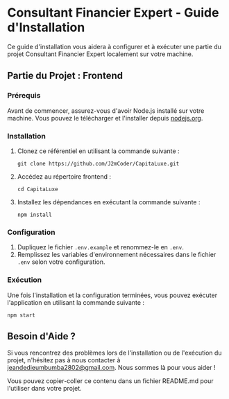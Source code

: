 # Consultant Financier Expert - Guide d'Installation

Ce guide d'installation vous aidera à configurer et à exécuter une partie du projet Consultant Financier Expert localement sur votre machine.

## Partie du Projet : Frontend

### Prérequis

Avant de commencer, assurez-vous d'avoir Node.js installé sur votre machine. Vous pouvez le télécharger et l'installer depuis [nodejs.org](https://nodejs.org/).

### Installation

1. Clonez ce référentiel en utilisant la commande suivante :

   ```
   git clone https://github.com/J2mCoder/CapitaLuxe.git
   ```

2. Accédez au répertoire frontend :

   ```
   cd CapitaLuxe
   ```

3. Installez les dépendances en exécutant la commande suivante :

   ```
   npm install
   ```

### Configuration

1. Dupliquez le fichier `.env.example` et renommez-le en `.env`.
2. Remplissez les variables d'environnement nécessaires dans le fichier `.env` selon votre configuration.

### Exécution

Une fois l'installation et la configuration terminées, vous pouvez exécuter l'application en utilisant la commande suivante :

```
npm start
```

## Besoin d'Aide ?

Si vous rencontrez des problèmes lors de l'installation ou de l'exécution du projet, n'hésitez pas à nous contacter à [jeandedieumbumba2802@gmail.com](mailto:jeandedieumbumba2802@gmail.com). Nous sommes là pour vous aider !

Vous pouvez copier-coller ce contenu dans un fichier README.md pour l'utiliser dans votre projet.
